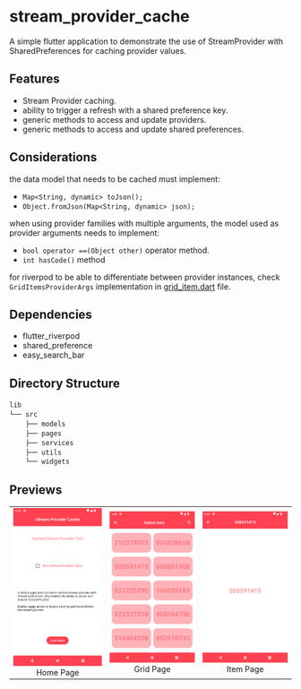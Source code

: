 # stream_provider_cache

A simple flutter application to demonstrate the use of StreamProvider with
SharedPreferences for caching provider values.

## Features

- Stream Provider caching.
- ability to trigger a refresh with a shared preference key.
- generic methods to access and update providers.
- generic methods to access and update shared preferences.

## Considerations

the data model that needs to be cached must implement:

- `Map<String, dynamic> toJson();`
- `Object.fromJson(Map<String, dynamic> json);`

when using provider families with multiple arguments, the model used as provider
arguments needs to implement:

- `bool operator ==(Object other)` operator method.
- `int hasCode()` method

for riverpod to be able to differentiate between provider instances, check
`GridItemsProviderArgs` implementation in
[grid_item.dart](./lib/src/models/grid_item.dart) file.

## Dependencies

- flutter_riverpod
- shared_preference
- easy_search_bar

## Directory Structure

```bash
lib
└── src
    ├── models
    ├── pages
    ├── services
    ├── utils
    └── widgets
```

## Previews

|                                           |                                           |                                           |
| :---------------------------------------: | :---------------------------------------: | :---------------------------------------: |
| <img src="./previews/home.png"> Home Page | <img src="./previews/grid.png"> Grid Page | <img src="./previews/item.png"> Item Page |
